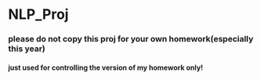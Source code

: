 # NLP_Proj

### please do not copy this proj for your own homework(especially this year)

#### just used for controlling the version of my homework only!
